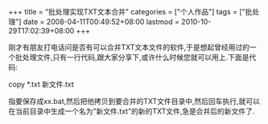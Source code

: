 +++
title = "批处理实现TXT文本合并"
categories = ["个人作品"]
tags = ["批处理"]
date = 2008-04-11T00:49:52+08:00
lastmod = 2010-10-29T17:02:39+08:00
+++



刚才有朋友打电话问是否有可以合并TXT文本文件的软件,于是想起曾经用过的一个批处理文件,只有一行代码,跟大家分享下,或许什么时候您就可以用上.下面是代码:

copy *.txt 新文件.txt

指要保存成xx.bat,然后把他拷贝到要合并的TXT文件目录中,然后回车执行,就可以在当前目录中生成一个名为"新文件.txt"的新的TXT文件,急是合并后的新文件了.